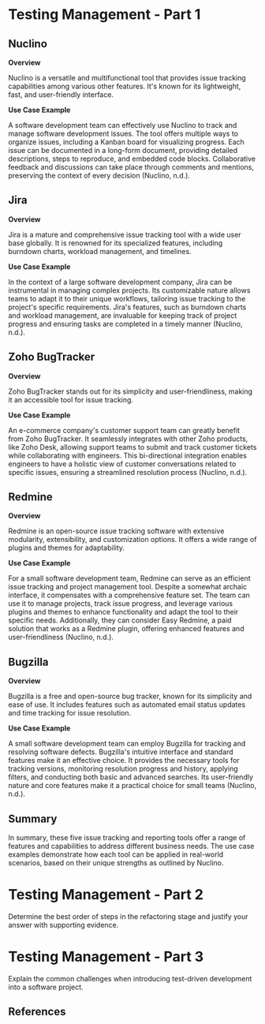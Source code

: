 # Testing Management - Part 1

## Nuclino

**Overview**

Nuclino is a versatile and multifunctional tool that provides issue tracking capabilities among various other features. It's known for its lightweight, fast, and user-friendly interface.

**Use Case Example**

A software development team can effectively use Nuclino to track and manage software development issues. The tool offers multiple ways to organize issues, including a Kanban board for visualizing progress. Each issue can be documented in a long-form document, providing detailed descriptions, steps to reproduce, and embedded code blocks. Collaborative feedback and discussions can take place through comments and mentions, preserving the context of every decision (Nuclino, n.d.).

## Jira

**Overview**

Jira is a mature and comprehensive issue tracking tool with a wide user base globally. It is renowned for its specialized features, including burndown charts, workload management, and timelines.

**Use Case Example**

In the context of a large software development company, Jira can be instrumental in managing complex projects. Its customizable nature allows teams to adapt it to their unique workflows, tailoring issue tracking to the project's specific requirements. Jira's features, such as burndown charts and workload management, are invaluable for keeping track of project progress and ensuring tasks are completed in a timely manner (Nuclino, n.d.).

## Zoho BugTracker

**Overview**

Zoho BugTracker stands out for its simplicity and user-friendliness, making it an accessible tool for issue tracking.

**Use Case Example**

An e-commerce company's customer support team can greatly benefit from Zoho BugTracker. It seamlessly integrates with other Zoho products, like Zoho Desk, allowing support teams to submit and track customer tickets while collaborating with engineers. This bi-directional integration enables engineers to have a holistic view of customer conversations related to specific issues, ensuring a streamlined resolution process (Nuclino, n.d.).

## Redmine

**Overview**

Redmine is an open-source issue tracking software with extensive modularity, extensibility, and customization options. It offers a wide range of plugins and themes for adaptability.

**Use Case Example**

For a small software development team, Redmine can serve as an efficient issue tracking and project management tool. Despite a somewhat archaic interface, it compensates with a comprehensive feature set. The team can use it to manage projects, track issue progress, and leverage various plugins and themes to enhance functionality and adapt the tool to their specific needs. Additionally, they can consider Easy Redmine, a paid solution that works as a Redmine plugin, offering enhanced features and user-friendliness (Nuclino, n.d.).

## Bugzilla

**Overview**

Bugzilla is a free and open-source bug tracker, known for its simplicity and ease of use. It includes features such as automated email status updates and time tracking for issue resolution.

**Use Case Example**

A small software development team can employ Bugzilla for tracking and resolving software defects. Bugzilla's intuitive interface and standard features make it an effective choice. It provides the necessary tools for tracking versions, monitoring resolution progress and history, applying filters, and conducting both basic and advanced searches. Its user-friendly nature and core features make it a practical choice for small teams (Nuclino, n.d.).

## Summary

In summary, these five issue tracking and reporting tools offer a range of features and capabilities to address different business needs. The use case examples demonstrate how each tool can be applied in real-world scenarios, based on their unique strengths as outlined by Nuclino.

# Testing Management - Part 2
Determine the best order of steps in the refactoring stage and justify your answer with supporting evidence.

# Testing Management - Part 3
Explain the common challenges when introducing test-driven development into a software project.

## References
